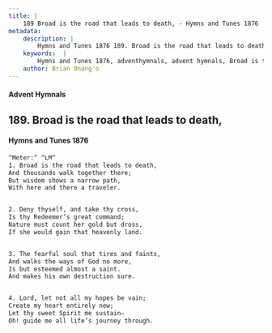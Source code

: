 ```yaml
---
title: |
    189 Broad is the road that leads to death, - Hymns and Tunes 1876
metadata:
    description: |
        Hymns and Tunes 1876 189. Broad is the road that leads to death,. And thousands walk together there; But wisdom shows a narrow path, With here and there a traveler. 
    keywords:  |
        Hymns and Tunes 1876, adventhymnals, advent hymnals, Broad is the road that leads to death,, And thousands walk together there;, 
    author: Brian Onang'o
---
```


#### Advent Hymnals
## 189. Broad is the road that leads to death,
####  Hymns and Tunes 1876

```txt
^Meter:^ ^LM^
1. Broad is the road that leads to death,
And thousands walk together there;
But wisdom shows a narrow path,
With here and there a traveler.


2. Deny thyself, and take thy cross,
Is thy Redeemer’s great command;
Nature must count her gold but dross,
If she would gain that heavenly land.


3. The fearful soul that tires and faints,
And walks the ways of God no more,
Is but esteemed almost a saint.
And makes his own destruction sure.


4. Lord, let not all my hopes be vain;
Create my heart entirely new;
Let thy sweet Spirit me sustain—
Oh! guide me all life’s journey through.
```